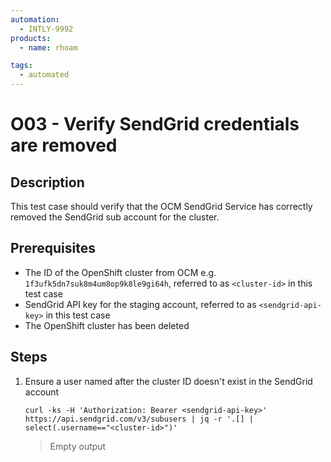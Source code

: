 ```yaml
---
automation:
  - INTLY-9992
products:
  - name: rhoam

tags:
  - automated
---
```


# O03 - Verify SendGrid credentials are removed

## Description

This test case should verify that the OCM SendGrid Service has correctly removed the SendGrid sub account for the cluster.

## Prerequisites

- The ID of the OpenShift cluster from OCM e.g. `1f3ufk5dn7suk8m4um8op9k8le9gi64h`, referred to as `<cluster-id>` in this test case
- SendGrid API key for the staging account, referred to as `<sendgrid-api-key>` in this test case
- The OpenShift cluster has been deleted

## Steps

1. Ensure a user named after the cluster ID doesn't exist in the SendGrid account

   ```
   curl -ks -H 'Authorization: Bearer <sendgrid-api-key>' https://api.sendgrid.com/v3/subusers | jq -r '.[] | select(.username=="<cluster-id>")'
   ```

   > Empty output
